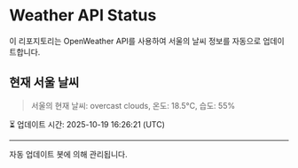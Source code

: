 
# Weather API Status

이 리포지토리는 OpenWeather API를 사용하여 서울의 날씨 정보를 자동으로 업데이트합니다.

## 현재 서울 날씨
> 서울의 현재 날씨: overcast clouds, 온도: 18.5°C, 습도: 55%

⏳ 업데이트 시간: 2025-10-19 16:26:21 (UTC)

---
자동 업데이트 봇에 의해 관리됩니다.
